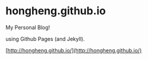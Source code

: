 # hongheng.github.io
My Personal Blog!

using Github Pages (and Jekyll).

[http://hongheng.github.io/](http://hongheng.github.io/)
